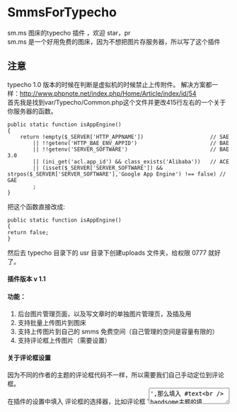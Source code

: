# SmmsForTypecho
 sm.ms 图床的typecho 插件 ，欢迎 star，pr  
sm.ms 是一个好用免费的图床，因为不想把图片存服务器，所以写了这个插件

## 注意  
typecho 1.0 版本的时候在判断是虚拟机的时候禁止上传附件。
解决方案都一样：http://www.phpnote.net/index.php/Home/Article/index/id/54  
首先我是找到var/Typecho/Common.php这个文件并更改415行左右的一个关于你服务器的函数。
```
public static function isAppEngine()
{
    return !empty($_SERVER['HTTP_APPNAME'])                     // SAE
        || !!getenv('HTTP_BAE_ENV_APPID')                       // BAE
        || !!getenv('SERVER_SOFTWARE')                          // BAE 3.0
        || (ini_get('acl.app_id') && class_exists('Alibaba'))   // ACE
        || (isset($_SERVER['SERVER_SOFTWARE']) && strpos($_SERVER['SERVER_SOFTWARE'],'Google App Engine') !== false) // GAE
        ;
}
```  
把这个函数直接改成:
```
public static function isAppEngine()
{
return false;
}
```
然后去 typecho 目录下的 usr 目录下创建uploads 文件夹，给权限 0777 就好了。

#### 插件版本 v 1.1
#### 功能：
1. 后台图片管理页面，以及写文章时的单独图片管理页，及插及用
2. 支持批量上传图片到图床
3. 支持上传图片到自己的 smms 免费空间（自己管理的空间是容量有限的）
4. 支持评论框上传图片（需要设置）

#### 关于评论框设置
因为不同的作者的主题的评论框代码不一样，所以需要我们自己手动定位到评论框。    
在插件的设置中填入 评论框的选择器，比如评论框 '<textarea id="text">',那么填入 #text   
handsome主题的填 #comment
如果不会，最简单的打开chrome ，按如下操作：
 0、按f12 ，点图上第0个位置
 1、选中评论框
 2、在对应代码处右键，选择-》复制-》复制选择器
 
![无标题.png](https://i.loli.net/2020/10/14/rvR7PW5uVtnhpQf.png)



  
#### 截图  

设置
![image.png](https://i.loli.net/2020/10/14/Ece4hsWxCMRUKZb.png)  
写文章
![image.png](https://i.loli.net/2020/10/14/iQIlCTbkhSHVP8g.png)
后台管理
![image.png](https://i.loli.net/2020/10/14/y5vEmpt2LxuAK9q.png)
评论框上传
![image.png](https://i.loli.net/2020/10/14/InBSM2xGAj7hePd.png)

